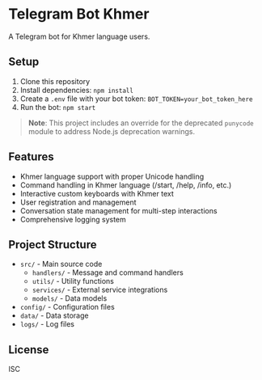 # Telegram Bot Khmer
A Telegram bot for Khmer language users.

## Setup
1. Clone this repository
2. Install dependencies: `npm install`
3. Create a `.env` file with your bot token: `BOT_TOKEN=your_bot_token_here`
4. Run the bot: `npm start`

> **Note**: This project includes an override for the deprecated `punycode` module to address Node.js deprecation warnings.

## Features
- Khmer language support with proper Unicode handling
- Command handling in Khmer language (/start, /help, /info, etc.)
- Interactive custom keyboards with Khmer text
- User registration and management
- Conversation state management for multi-step interactions
- Comprehensive logging system

## Project Structure
- `src/` - Main source code
  - `handlers/` - Message and command handlers
  - `utils/` - Utility functions
  - `services/` - External service integrations
  - `models/` - Data models
- `config/` - Configuration files
- `data/` - Data storage
- `logs/` - Log files

## License
ISC
